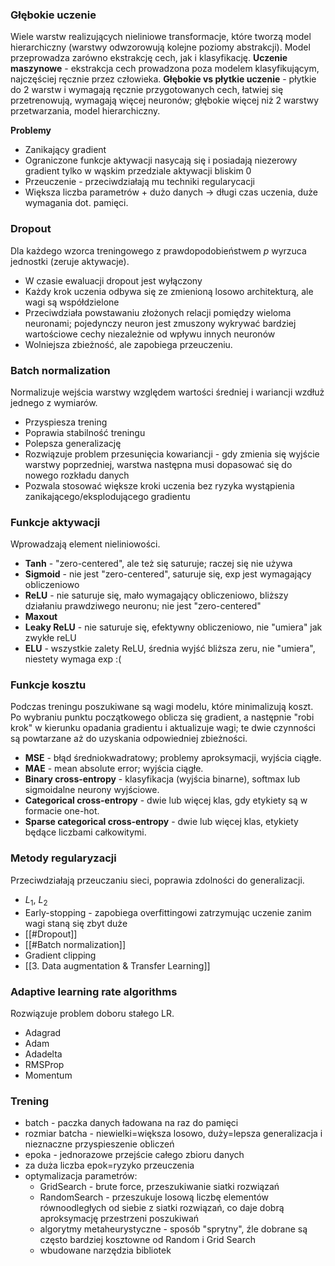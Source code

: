 ### Głębokie uczenie 
Wiele warstw realizujących nieliniowe transformacje, które tworzą model hierarchiczny (warstwy odwzorowują kolejne poziomy abstrakcji). Model przeprowadza zarówno ekstrakcję cech, jak i klasyfikację.
**Uczenie maszynowe** - ekstrakcja cech prowadzona poza modelem klasyfikującym, najczęściej ręcznie przez człowieka.
**Głębokie vs płytkie uczenie** - płytkie do 2 warstw i wymagają ręcznie przygotowanych cech, łatwiej się przetrenowują, wymagają więcej neuronów; głębokie więcej niż 2 warstwy przetwarzania, model hierarchiczny.

**Problemy**
* Zanikający gradient
* Ograniczone funkcje aktywacji nasycają się i posiadają niezerowy gradient tylko w wąskim przedziale aktywacji bliskim 0
* Przeuczenie - przeciwdziałają mu techniki regularycacji
* Większa liczba parametrów + dużo danych -> długi czas uczenia, duże wymagania dot. pamięci.

### Dropout
Dla każdego wzorca treningowego z prawdopodobieństwem $p$ wyrzuca jednostki (zeruje aktywacje). 
* W czasie ewaluacji dropout jest wyłączony
* Każdy krok uczenia odbywa się ze zmienioną losowo architekturą, ale wagi są współdzielone
* Przeciwdziała powstawaniu złożonych relacji pomiędzy wieloma neuronami; pojedynczy neuron jest zmuszony wykrywać bardziej wartościowe cechy niezależnie od wpływu innych neuronów
* Wolniejsza zbieżność, ale zapobiega przeuczeniu.

### Batch normalization
Normalizuje wejścia warstwy względem wartości średniej i wariancji wzdłuż jednego z wymiarów.
* Przyspiesza trening
* Poprawia stabilność treningu
* Polepsza generalizację
* Rozwiązuje problem przesunięcia kowariancji - gdy zmienia się wyjście warstwy poprzedniej, warstwa następna musi dopasować się do nowego rozkładu danych
* Pozwala stosować większe kroki uczenia bez ryzyka wystąpienia zanikającego/eksplodującego gradientu

### Funkcje aktywacji
Wprowadzają element nieliniowości. 
* **Tanh** - "zero-centered", ale też się saturuje; raczej się nie używa
* **Sigmoid** - nie jest "zero-centered", saturuje się, exp jest wymagający obliczeniowo
* **ReLU** - nie saturuje się, mało wymagający obliczeniowo, bliższy działaniu prawdziwego neuronu; nie jest "zero-centered"
* **Maxout**
* **Leaky ReLU** - nie saturuje się, efektywny obliczeniowo, nie "umiera" jak zwykłe reLU
* **ELU** - wszystkie zalety ReLU, średnia wyjść bliższa zeru, nie "umiera", niestety wymaga exp :(


### Funkcje kosztu
Podczas treningu poszukiwane są wagi modelu, które minimalizują koszt. Po wybraniu punktu początkowego oblicza się gradient, a następnie "robi krok" w kierunku opadania gradientu i aktualizuje wagi; te dwie czynności są powtarzane aż do uzyskania odpowiedniej zbieżności.
* **MSE** - błąd średniokwadratowy; problemy aproksymacji, wyjścia ciągłe.
* **MAE** - mean absolute error; wyjścia ciągłe.
* **Binary cross-entropy** - klasyfikacja (wyjścia binarne), softmax lub sigmoidalne neurony wyjściowe.
* **Categorical cross-entropy** - dwie lub więcej klas, gdy etykiety są w formacie one-hot. 
* **Sparse categorical cross-entropy** - dwie lub więcej klas, etykiety będące liczbami całkowitymi.

### Metody regularyzacji
Przeciwdziałają przeuczaniu sieci, poprawia zdolności do generalizacji.
* $L_1$, $L_2$
* Early-stopping - zapobiega overfittingowi zatrzymując uczenie zanim wagi staną się zbyt duże
* [[#Dropout]]
* [[#Batch normalization]]
* Gradient clipping
* [[3. Data augmentation & Transfer Learning]]

### Adaptive learning rate algorithms
Rozwiązuje problem doboru stałego LR.
* Adagrad
* Adam
* Adadelta
* RMSProp
* Momentum

### Trening
* batch - paczka danych ładowana na raz do pamięci
* rozmiar batcha - niewielki=większa losowo, duży=lepsza generalizacja i nieznaczne przyspieszenie obliczeń
* epoka - jednorazowe przejście całego zbioru danych
* za duża liczba epok=ryzyko przeuczenia
* optymalizacja parametrów:
	* GridSearch - brute force, przeszukiwanie siatki rozwiązań
	* RandomSearch - przeszukuje losową liczbę elementów równoodległych od siebie z siatki rozwiązań, co daje dobrą aproksymację przestrzeni poszukiwań
	* algorytmy metaheurystyczne - sposób "sprytny", źle dobrane są często bardziej kosztowne od Random i Grid Search
	* wbudowane narzędzia bibliotek